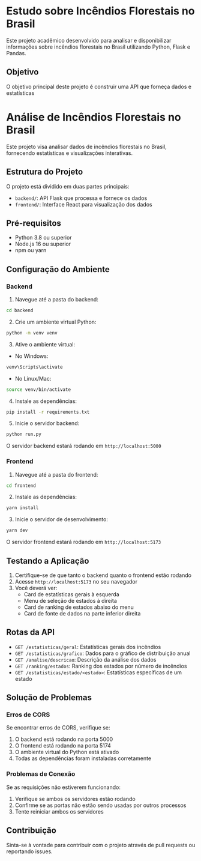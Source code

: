 # Estudo sobre Incêndios Florestais no Brasil

Este projeto acadêmico desenvolvido para analisar e disponibilizar informações sobre incêndios florestais no Brasil utilizando Python, Flask e Pandas.

## Objetivo

O objetivo principal deste projeto é construir uma API que forneça dados e estatísticas

# Análise de Incêndios Florestais no Brasil

Este projeto visa analisar dados de incêndios florestais no Brasil, fornecendo estatísticas e visualizações interativas.

## Estrutura do Projeto

O projeto está dividido em duas partes principais:

- `backend/`: API Flask que processa e fornece os dados
- `frontend/`: Interface React para visualização dos dados

## Pré-requisitos

- Python 3.8 ou superior
- Node.js 16 ou superior
- npm ou yarn

## Configuração do Ambiente

### Backend

1. Navegue até a pasta do backend:
```bash
cd backend
```

2. Crie um ambiente virtual Python:
```bash
python -m venv venv
```

3. Ative o ambiente virtual:
- No Windows:
```bash
venv\Scripts\activate
```
- No Linux/Mac:
```bash
source venv/bin/activate
```

4. Instale as dependências:
```bash
pip install -r requirements.txt
```

5. Inicie o servidor backend:
```bash
python run.py
```

O servidor backend estará rodando em `http://localhost:5000`

### Frontend

1. Navegue até a pasta do frontend:
```bash
cd frontend
```

2. Instale as dependências:
```bash
yarn install
```

3. Inicie o servidor de desenvolvimento:
```bash
yarn dev
```

O servidor frontend estará rodando em `http://localhost:5173`

## Testando a Aplicação

1. Certifique-se de que tanto o backend quanto o frontend estão rodando
2. Acesse `http://localhost:5173` no seu navegador
3. Você deverá ver:
   - Card de estatísticas gerais à esquerda
   - Menu de seleção de estados à direita
   - Card de ranking de estados abaixo do menu
   - Card de fonte de dados na parte inferior direita

## Rotas da API

- `GET /estatisticas/geral`: Estatísticas gerais dos incêndios
- `GET /estatisticas/grafico`: Dados para o gráfico de distribuição anual
- `GET /analise/descricao`: Descrição da análise dos dados
- `GET /ranking/estados`: Ranking dos estados por número de incêndios
- `GET /estatisticas/estado/<estado>`: Estatísticas específicas de um estado

## Solução de Problemas

### Erros de CORS

Se encontrar erros de CORS, verifique se:
1. O backend está rodando na porta 5000
2. O frontend está rodando na porta 5174
3. O ambiente virtual do Python está ativado
4. Todas as dependências foram instaladas corretamente

### Problemas de Conexão

Se as requisições não estiverem funcionando:
1. Verifique se ambos os servidores estão rodando
2. Confirme se as portas não estão sendo usadas por outros processos
3. Tente reiniciar ambos os servidores

## Contribuição

Sinta-se à vontade para contribuir com o projeto através de pull requests ou reportando issues.